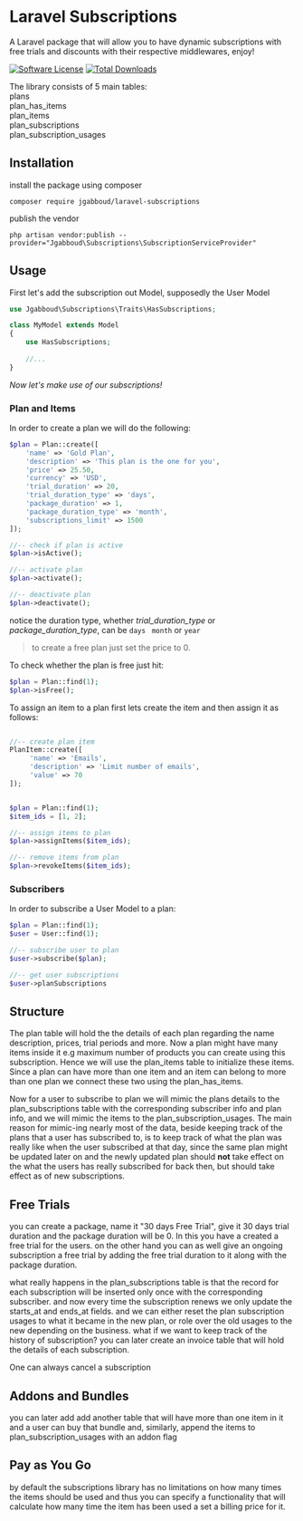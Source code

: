 # Laravel Subscriptions  
A Laravel package that will allow you to have dynamic subscriptions with free trials and discounts with their respective middlewares, enjoy!

[![Software License](https://img.shields.io/badge/license-MIT-brightgreen.svg?style=flat-square)](LICENSE.md)
[![Total Downloads](https://img.shields.io/packagist/dt/jgabboud/subscriptions.svg?style=flat-square)](https://packagist.org/packages/jgabboud/subscriptions)

The library consists of 5 main tables: <br>
plans <br>
plan_has_items <br>
plan_items <br>
plan_subscriptions <br>
plan_subscription_usages

## Installation
install the package using composer
```
composer require jgabboud/laravel-subscriptions
```

publish the vendor
 ```
 php artisan vendor:publish --provider="Jgabboud\Subscriptions\SubscriptionServiceProvider"
 ```

## Usage

First let's add the subscription out Model, supposedly the User Model 

```php
use Jgabboud\Subscriptions\Traits\HasSubscriptions;

class MyModel extends Model
{
    use HasSubscriptions;
    
    //...
}
```

*Now let's make use of our subscriptions!*

### Plan and Items
In order to create a plan we will do the following:
```php
$plan = Plan::create([
    'name' => 'Gold Plan',
    'description' => 'This plan is the one for you',
    'price' => 25.50,
    'currency' => 'USD',
    'trial_duration' => 20,
    'trial_duration_type' => 'days',
    'package_duration' => 1,
    'package_duration_type' => 'month',
    'subscriptions_limit' => 1500    
]);

//-- check if plan is active
$plan->isActive();

//-- activate plan
$plan->activate();

//-- deactivate plan
$plan->deactivate();
```
notice the duration type, whether *trial_duration_type* or *package_duration_type*, can be `days` ` month` or `year`
> to create a free plan just set the price to 0.

To check whether the plan is free just hit:
```php
$plan = Plan::find(1);
$plan->isFree();
```

To assign an item to a plan first lets create the item and then assign it as follows:
```php

//-- create plan item
PlanItem::create([
     'name' => 'Emails', 
     'description' => 'Limit number of emails', 
     'value' => 70
]);


$plan = Plan::find(1);
$item_ids = [1, 2];

//-- assign items to plan
$plan->assignItems($item_ids);

//-- remove items from plan
$plan->revokeItems($item_ids);
```

### Subscribers

In order to subscribe a User Model to a plan:
```php
$plan = Plan::find(1);
$user = User::find(1);

//-- subscribe user to plan
$user->subscribe($plan);   

//-- get user subscriptions
$user->planSubscriptions
```

## Structure
The plan table will hold the the details of each plan regarding the name description, prices, trial periods and more.
Now a plan might have many items inside it e.g  maximum number of products you can create using this subscription.
Hence we will use the plan_items table to initialize these items.
Since a plan can have more than one item and an item can belong to more than one plan we connect these two using the plan_has_items.

Now for a user to subscribe to plan we will mimic the plans details to the plan_subscriptions table with the corresponding subscriber
info and plan info, and we will mimic the items to the plan_subscription_usages.
The main reason for mimic-ing nearly most of the data, beside keeping track of the plans that a user has subscribed to, is to keep 
track of what the plan was really like when the user subscribed at that day, since the same plan might be updated later on 
and the newly updated plan should **not** take effect on the what the users has really subscribed for back then, but should take effect
as of new subscriptions.

## Free Trials
you can create a package, name it "30 days Free Trial", give it 30 days trial duration and the package duration will be 0.
In this you have a created a free trial for the users.
on the other hand you can as well give an ongoing subscription a free trial by adding the free trial duration to it along with the
package duration.

what really happens in the plan_subscriptions table is that the record for each subscription will be inserted only once with the 
corresponding subscriber. and now every time the subscription renews we only update the starts_at and ends_at fields.
and we can either reset the plan subscription usages to what it became in the new plan, or role over the old usages to the new
depending on the business.
what if we want to keep track of the history of subscription? you can later create an invoice table that will hold the details of
each subscription. 

One can always cancel a subscription

## Addons and Bundles
you can later add add another table that will have more than one item in it and a user can buy that bundle and, similarly, 
append the items to plan_subscription_usages with an addon flag 

## Pay as You Go
by default the subscriptions library has no limitations on how many times the items should be used and thus you can specify 
a functionality that will calculate how many time the item has been used a set a billing price for it.


